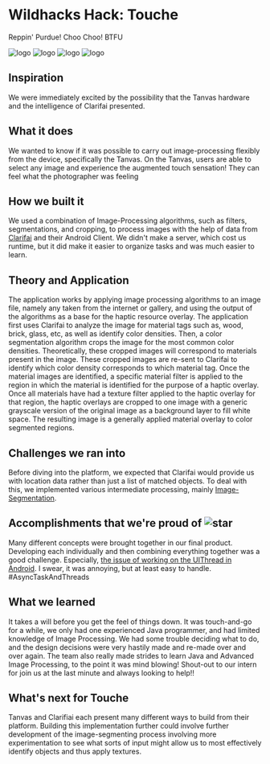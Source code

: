 # Wildhacks Hack: Touche
Reppin' Purdue! Choo Choo! BTFU

![logo](http://blog.structurestudios.com/hubfs/00_images_ss2015/academic/icon-purdue.jpg?t=1470436930809)
![logo](http://blog.structurestudios.com/hubfs/00_images_ss2015/academic/icon-purdue.jpg?t=1470436930809)
![logo](http://blog.structurestudios.com/hubfs/00_images_ss2015/academic/icon-purdue.jpg?t=1470436930809)
![logo](http://blog.structurestudios.com/hubfs/00_images_ss2015/academic/icon-purdue.jpg?t=1470436930809)
## Inspiration

We were immediately excited by the possibility that the Tanvas hardware  and the intelligence of Clarifai presented.

## What it does

We wanted to know if it was possible to carry out image-processing flexibly from the device, specifically the Tanvas. On the Tanvas, users are able to select any image and experience the augmented touch sensation! They can feel what the photographer was feeling

## How we built it

We used a combination of Image-Processing algorithms, such as filters, segmentations, and cropping, to process images with the help of data from [Clarifai](https://clarifai.com/) and their Android Client. We didn't make a server, which cost us runtime, but it did make it easier to organize tasks and was much easier to learn.

## Theory and Application

The application works by applying image processing algorithms to an image file, namely any taken from the internet or gallery, and using the output of the algorithms as a base for the haptic resource overlay. The application first uses Clarifai to analyze the image for material tags such as, wood, brick, glass, etc, as well as identify color densities. Then, a color segmentation algorithm crops the image for the most common color densities. Theoretically, these cropped images will correspond to materials present in the image. These cropped images are re-sent to Clarifai to identify which color density corresponds to which material tag. Once the material images are identified, a specific material filter is applied to the region in which the material is identified for the purpose of a haptic overlay. Once all materials have had a texture filter applied to the haptic overlay for that region, the haptic overlays are cropped to one image with a generic grayscale version of the original image as a background layer to fill white space. The resulting image is a generally applied material overlay to color segmented regions. 

## Challenges we ran into

Before diving into the platform, we expected that Clarifai would provide us with location data rather than just a list of matched objects. To deal with this, we implemented various intermediate processing, mainly [Image-Segmentation](https://en.wikipedia.org/wiki/Image_segmentation). 

## Accomplishments that we're proud of ![star](http://www.mu.iastate.edu/media/cms/goldstar_icon_DCFACF6B21EC9.png)

Many different concepts were brought together in our final product. Developing each individually and then combining everything together was a good challenge. Especially, [the issue of working on the UIThread in Android](http://stackoverflow.com/questions/6343166/how-to-fix-android-os-networkonmainthreadexception). I swear, it was annoying, but at least easy to handle. #AsyncTaskAndThreads 

## What we learned

It takes a will before you get the feel of things down. It was touch-and-go for a while, we only had one experienced Java programmer, and had limited knowledge of Image Processing. We had some trouble deciding what to do, and the design decisions were very hastily made and re-made over and over again. The team also really made strides to learn Java and Advanced Image Processing, to the point it was mind blowing! Shout-out to our intern for join us at the last minute and always looking to help!! 

## What's next for Touche

Tanvas and Clarifiai each present many different ways to build from their platform. Building this implementation further could involve further development of the image-segmenting process involving more experimentation to see what sorts of input might allow us to most effectively identify objects and thus apply textures.

